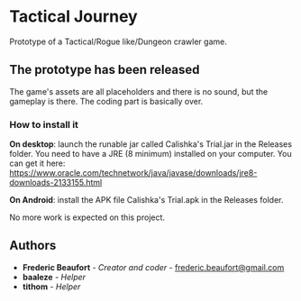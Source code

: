# Tactical Journey

Prototype of a Tactical/Rogue like/Dungeon crawler game.

## The prototype has been released

The game's assets are all placeholders and there is no sound, but the gameplay is there. The coding part is basically over.

### How to install it
**On desktop**: launch the runable jar called Calishka's Trial.jar in the Releases folder. You need to have a JRE (8 minimum) installed on your computer. You can get it here: https://www.oracle.com/technetwork/java/javase/downloads/jre8-downloads-2133155.html

**On Android**: install the APK file Calishka's Trial.apk in the Releases folder.

No more work is expected on this project.


## Authors

* **Frederic Beaufort** - *Creator and coder* - frederic.beaufort@gmail.com
* **baaleze** - *Helper*
* **tithom** - *Helper*
